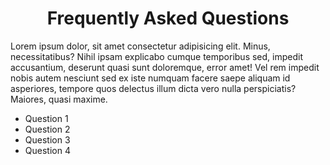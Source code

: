 <h1 align="center">Frequently Asked Questions</h1>

Lorem ipsum dolor, sit amet consectetur adipisicing elit. Minus, necessitatibus? Nihil ipsam explicabo cumque temporibus sed, impedit accusantium, deserunt quasi sunt doloremque, error amet! Vel rem impedit nobis autem nesciunt sed ex iste numquam facere saepe aliquam id asperiores, tempore quos delectus illum dicta vero nulla perspiciatis? Maiores, quasi maxime.

-   Question 1
-   Question 2
-   Question 3
-   Question 4
